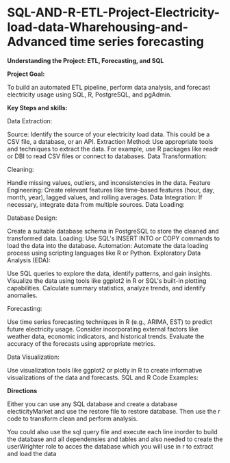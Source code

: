 # SQL-AND-R-ETL-Project-Electricity-load-data-Wharehousing-and-Advanced time series forecasting 

**Understanding the Project: ETL, Forecasting, and SQL**

**Project Goal:**

To build an automated ETL pipeline, perform data analysis, and forecast electricity usage using SQL, R, PostgreSQL, and pgAdmin.

**Key Steps and skills:**

Data Extraction:

Source: Identify the source of your electricity load data. This could be a CSV file, a database, or an API.
Extraction Method: Use appropriate tools and techniques to extract the data. For example, use R packages like readr or DBI to read CSV files or connect to databases.
Data Transformation:

Cleaning:

Handle missing values, outliers, and inconsistencies in the data.
Feature Engineering: Create relevant features like time-based features (hour, day, month, year), lagged values, and rolling averages.
Data Integration: If necessary, integrate data from multiple sources.
Data Loading:

Database Design: 

Create a suitable database schema in PostgreSQL to store the cleaned and transformed data.
Loading: Use SQL's INSERT INTO or COPY commands to load the data into the database.
Automation: Automate the data loading process using scripting languages like R or Python.
Exploratory Data Analysis (EDA):

Use SQL queries to explore the data, identify patterns, and gain insights.
Visualize the data using tools like ggplot2 in R or SQL's built-in plotting capabilities.
Calculate summary statistics, analyze trends, and identify anomalies.

Forecasting:

Use time series forecasting techniques in R (e.g., ARIMA, EST) to predict future electricity usage.
Consider incorporating external factors like weather data, economic indicators, and historical trends.
Evaluate the accuracy of the forecasts using appropriate metrics.

Data Visualization:

Use visualization tools like ggplot2 or plotly in R to create informative visualizations of the data and forecasts.
SQL and R Code Examples:

**Directions**

Either you can use any SQL database and create a database electicityMarket and use the restore file to restore database. Then use the r code to transform clean and perform analysis.

You could also use the sql query file and execute each line inorder to build the database and all dependensies and tables and also needed to create the userWrighter role to acces the database which you will use in r to extract and load the data 
